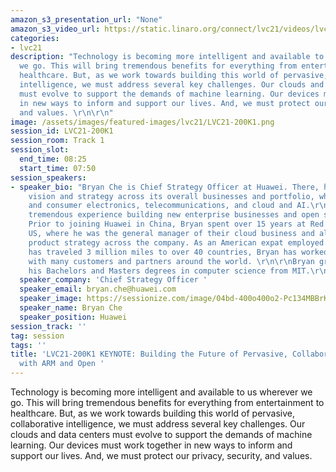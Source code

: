 ```yaml
---
amazon_s3_presentation_url: "None"
amazon_s3_video_url: https://static.linaro.org/connect/lvc21/videos/lvc21-200k1.mp4
categories:
- lvc21
description: "Technology is becoming more intelligent and available to us wherever
  we go. This will bring tremendous benefits for everything from entertainment to
  healthcare. But, as we work towards building this world of pervasive, collaborative
  intelligence, we must address several key challenges. Our clouds and datacenters
  must evolve to support the demands of machine learning. Our devices must work together
  in new ways to inform and support our lives. And, we must protect our privacy, security,
  and values. \r\n\r\n"
image: /assets/images/featured-images/lvc21/LVC21-200K1.png
session_id: LVC21-200K1
session_room: Track 1
session_slot:
  end_time: 08:25
  start_time: 07:50
session_speakers:
- speaker_bio: "Bryan Che is Chief Strategy Officer at Huawei. There, he leads Huawei’s
    vision and strategy across its overall businesses and portfolio, which spans mobile
    and consumer electronics, telecommunications, and cloud and AI.\r\n\r\nBryan has
    tremendous experience building new enterprise businesses and open source technologies.
    Prior to joining Huawei in China, Bryan spent over 15 years at Red Hat in the
    US, where he was the general manager of their cloud business and also led overall
    product strategy across the company. As an American expat employed in China who
    has traveled 3 million miles to over 40 countries, Bryan has worked extensively
    with many customers and partners around the world. \r\n\r\nBryan graduated with
    his Bachelors and Masters degrees in computer science from MIT.\r\n"
  speaker_company: 'Chief Strategy Officer '
  speaker_email: bryan.che@huawei.com
  speaker_image: https://sessionize.com/image/04bd-400o400o2-Pc134MBBrKGJj5WNCY7JmS.png
  speaker_name: Bryan Che
  speaker_position: Huawei
session_track: ''
tag: session
tags: ''
title: 'LVC21-200K1 KEYNOTE: Building the Future of Pervasive, Collaborative Intelligence
  with ARM and Open '
---
```


<p>Technology is becoming more intelligent and available to us wherever we go. This will bring tremendous benefits for everything from entertainment to healthcare. But, as we work towards building this world of pervasive, collaborative intelligence, we must address several key challenges. Our clouds and data centers must evolve to support the demands of machine learning. Our devices must work together in new ways to inform and support our lives. And, we must protect our privacy, security, and values.&nbsp;</p>